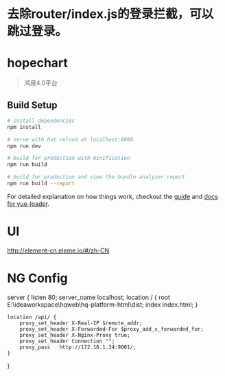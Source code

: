# 去除router/index.js的登录拦截，可以跳过登录。

# hopechart

> 鸿泉4.0平台

## Build Setup

``` bash
# install dependencies
npm install

# serve with hot reload at localhost:8080
npm run dev

# build for production with minification
npm run build

# build for production and view the bundle analyzer report
npm run build --report
```

For detailed explanation on how things work, checkout the [guide](http://vuejs-templates.github.io/webpack/) and [docs for vue-loader](http://vuejs.github.io/vue-loader).


# UI
http://element-cn.eleme.io/#/zh-CN

# NG Config
server {
	listen 80;
	server_name localhost;
	location / {
		root E:\ideaworkspace\hqweb\hq-platform-html\dist;
		index index.html;
	}

	location /api/ {
		proxy_set_header X-Real-IP $remote_addr;
        proxy_set_header X-Forwarded-For $proxy_add_x_forwarded_for;
        proxy_set_header X-Nginx-Proxy true;
        proxy_set_header Connection "";  
        proxy_pass   http://172.18.1.34:9001/;
    }
}
